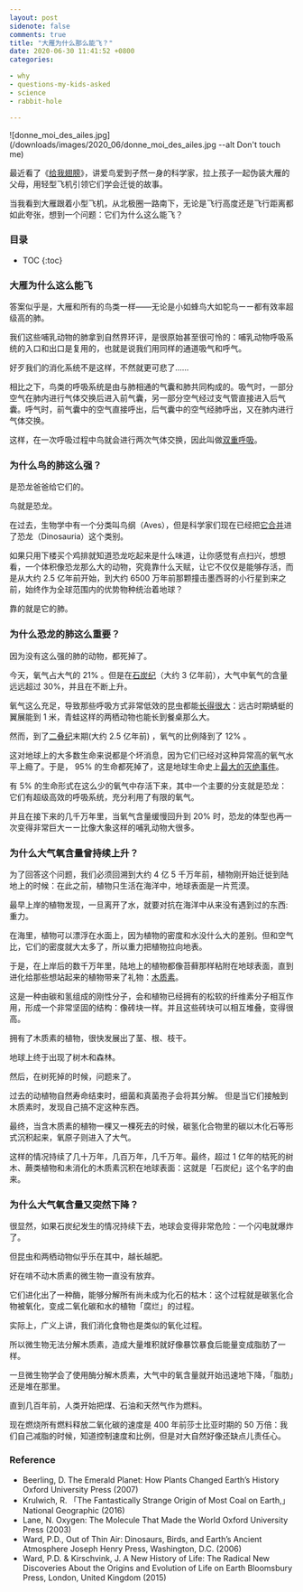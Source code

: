```yaml
---
layout: post
sidenote: false
comments: true
title: "大雁为什么那么能飞？"
date: 2020-06-30 11:41:52 +0800
categories:

- why
- questions-my-kids-asked
- science
- rabbit-hole

---
```



![donne_moi_des_ailes.jpg](/downloads/images/2020_06/donne_moi_des_ailes.jpg --alt Don't touch me)

最近看了《[给我翅膀](https://movie.douban.com/subject/30410114/)》，讲爱鸟爱到孑然一身的科学家，拉上孩子一起伪装大雁的父母，用轻型飞机引领它们学会迁徙的故事。

当我看到大雁跟着小型飞机，从北极圈一路南下，无论是飞行高度还是飞行距离都如此夸张，想到一个问题：它们为什么这么能飞？

<h3>目录</h3>

- TOC
{:toc}

### 大雁为什么这么能飞

答案似乎是，大雁和所有的鸟类一样——无论是小如蜂鸟大如鸵鸟ーー都有效率超级高的肺。

我们这些哺乳动物的肺拿到自然界环评，是很原始甚至很可怜的：哺乳动物呼吸系统的入口和出口是复用的，也就是说我们用同样的通道吸气和呼气。

好歹我们的消化系统不是这样，不然就更可悲了……

相比之下，鸟类的呼吸系统是由与肺相通的气囊和肺共同构成的。吸气时，一部分空气在肺内进行气体交换后进入前气囊，另一部分空气经过支气管直接进入后气囊。呼气时，前气囊中的空气直接呼出，后气囊中的空气经肺呼出，又在肺内进行气体交换。

这样，在一次呼吸过程中鸟就会进行两次气体交换，因此叫做[双重呼吸](https://zh.wikipedia.org/wiki/%E9%B8%9F%E7%B1%BB%E7%94%9F%E7%90%86%E8%A7%A3%E5%89%96%E5%AD%A6)。

### 为什么鸟的肺这么强？

是恐龙爸爸给它们的。

鸟就是恐龙。

在过去，生物学中有一个分类叫鸟纲（Aves），但是科学家们现在已经把[它合并](https://en.wikipedia.org/wiki/Evolution_of_birds)进了恐龙（Dinosauria）这个类别。

如果只用下楼买个鸡排就知道恐龙吃起来是什么味道，让你感觉有点扫兴，想想看，一个体积像恐龙那么大的动物，究竟靠什么天赋，让它不仅仅是能够存活，而是从大约 2.5 亿年前开始，到大约 6500 万年前那颗撞击墨西哥的小行星到来之前，始终作为全球范围内的优势物种统治着地球？

靠的就是它的肺。

### 为什么恐龙的肺这么重要？

因为没有这么强的肺的动物，都死掉了。

今天，氧气占大气的 21% 。但是在[石炭纪](https://zh.wikipedia.org/wiki/%E7%9F%B3%E7%82%AD%E7%BA%AA)（大约 3 亿年前），大气中氧气的含量远远超过 30%，并且在不断上升。

氧气这么充足，导致那些呼吸方式非常低效的昆虫都能[长得很大](http://www.hqhot.com/a/202005/30730.html)：远古时期蜻蜓的翼展能到 1 米，青蛙这样的两栖动物也能长到餐桌那么大。

然而，到了[二叠纪](https://zh.wikipedia.org/wiki/%E4%BA%8C%E5%8F%A0%E7%BA%AA)末期(大约 2.5 亿年前) ，氧气的比例降到了 12% 。

这对地球上的大多数生命来说都是个坏消息，因为它们已经对这种异常高的氧气水平上瘾了。于是， 95% 的生命都死掉了，这是地球生命史上[最大的灭绝事件](https://zh.wikipedia.org/wiki/%E4%BA%8C%E5%8F%A0%E7%BA%AA%EF%BC%8D%E4%B8%89%E5%8F%A0%E7%BA%AA%E7%81%AD%E7%BB%9D%E4%BA%8B%E4%BB%B6)。

有 5% 的生命形式在这么少的氧气中存活下来，其中一个主要的分支就是恐龙：它们有超级高效的呼吸系统，充分利用了有限的氧气。

并且在接下来的几千万年里，当氧气含量缓慢回升到 20% 时，恐龙的体型也再一次变得非常巨大ーー比像大象这样的哺乳动物大很多。

### 为什么大气氧含量曾持续上升？

为了回答这个问题，我们必须回溯到大约 4 亿 5 千万年前，植物刚开始迁徙到陆地上的时候：在此之前，植物只生活在海洋中，地球表面是一片荒漠。

最早上岸的植物发现，一旦离开了水，就要对抗在海洋中从来没有遇到过的东西: 重力。

在海里，植物可以漂浮在水面上，因为植物的密度和水没什么大的差别。但和空气比，它们的密度就大太多了，所以重力把植物拉向地表。

于是，在上岸后的数千万年里，陆地上的植物都像苔藓那样粘附在地球表面，直到进化给那些想站起来的植物带来了礼物：[木质素](https://zh.wikipedia.org/wiki/%E6%9C%A8%E8%B4%A8%E7%B4%A0)。

这是一种由碳和氢组成的刚性分子，会和植物已经拥有的松软的纤维素分子相互作用，形成一个非常坚固的结构：像砖块一样。并且这些砖块可以相互堆叠，变得很高。

拥有了木质素的植物，很快发展出了茎、根、枝干。

地球上终于出现了树木和森林。

然后，在树死掉的时候，问题来了。

过去的动植物自然寿命结束时，细菌和真菌孢子会将其分解。 但是当它们接触到木质素时，发现自己搞不定这种东西。

最终，当含木质素的植物一棵又一棵死去的时候，碳氢化合物里的碳以木化石等形式沉积起来，氧原子则进入了大气。

这样的情况持续了几十万年，几百万年，几千万年。最终，超过 1 亿年的枯死的树木、蕨类植物和未消化的木质素沉积在地球表面：这就是「石炭纪」这个名字的由来。

### 为什么大气氧含量又突然下降？

很显然，如果石炭纪发生的情况持续下去，地球会变得非常危险：一个闪电就爆炸了。

但昆虫和两栖动物似乎乐在其中，越长越肥。

好在啃不动木质素的微生物一直没有放弃。

它们进化出了一种酶，能够分解所有尚未成为化石的枯木：这个过程就是碳氢化合物被氧化，变成二氧化碳和水的植物「腐烂」的过程。

实际上，广义上讲，我们消化食物也是类似的氧化过程。

所以微生物无法分解木质素，造成大量堆积就好像暴饮暴食后能量变成脂肪了一样。

一旦微生物学会了使用酶分解木质素，大气中的氧含量就开始迅速地下降，「脂肪」还是堆在那里。


直到几百年前，人类开始把煤、石油和天然气作为燃料。

现在燃烧所有燃料释放二氧化碳的速度是 400 年前莎士比亚时期的 50 万倍：我们自己减脂的时候，知道控制速度和比例，但是对大自然好像还缺点儿责任心。

### Reference

- Beerling, D. The Emerald Planet: How Plants Changed Earth’s History Oxford University Press (2007)
- Krulwich, R. 「The Fantastically Strange Origin of Most Coal on Earth,」 National Geographic (2016)
- Lane, N. Oxygen: The Molecule That Made the World Oxford University Press (2003)
- Ward, P.D., Out of Thin Air: Dinosaurs, Birds, and Earth’s Ancient Atmosphere Joseph Henry Press, Washington, D.C. (2006)
- Ward, P.D. & Kirschvink, J. A New History of Life: The Radical New Discoveries About the Origins and Evolution of Life on Earth Bloomsbury Press, London, United Kingdom (2015)

